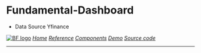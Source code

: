# Fundamental-Dashboard

- Data Source Yfinance



[![BF logo](icon-36.png "Logo")](https://github.com/bndp/beautiful-markdown)
[*Home*](.)
[*Reference*](reference)
[*Components*](components)
[*Demo*](.)
[*Source code*](source)

---
